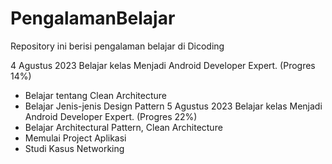 # PengalamanBelajar
Repository ini berisi pengalaman belajar di Dicoding

4 Agustus 2023
Belajar kelas Menjadi Android Developer Expert. (Progres 14%)
  * Belajar tentang Clean Architecture 
  * Belajar Jenis-jenis Design Pattern
5 Agustus 2023
Belajar kelas Menjadi Android Developer Expert. (Progres 22%)
  * Belajar Architectural Pattern, Clean Architecture
  * Memulai Project Aplikasi
  * Studi Kasus Networking
